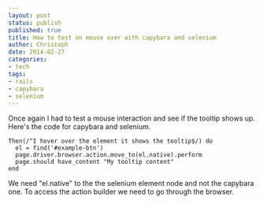 ```yaml
---
layout: post
status: publish
published: true
title: How to test on mouse over with capybara and selenium
author: Christoph
date: 2014-02-27
categories:
- tech
tags:
- rails
- capybara
- selenium
---
```


Once again I had to test a mouse interaction and see if the tooltip shows up. Here's the code for capybara and selenium.

    Then(/^I hover over the element it shows the tooltip$/) do
      el = find('#example-btn')
      page.driver.browser.action.move_to(el.native).perform
      page.should have_content "My tooltip content"
    end

We need "el.native" to the the selenium element node and not the capybara one. To access the action builder we need to go
through the browser.
